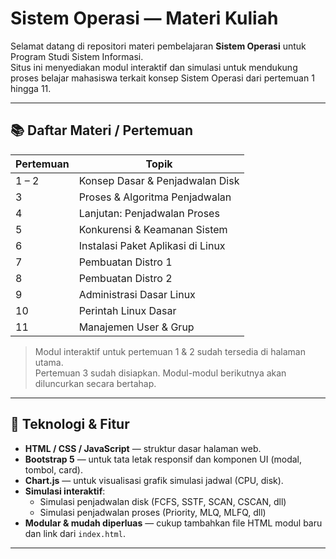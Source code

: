 # Sistem Operasi — Materi Kuliah

Selamat datang di repositori materi pembelajaran **Sistem Operasi** untuk Program Studi Sistem Informasi.  
Situs ini menyediakan modul interaktif dan simulasi untuk mendukung proses belajar mahasiswa terkait konsep Sistem Operasi dari pertemuan 1 hingga 11.

---

## 📚 Daftar Materi / Pertemuan

| Pertemuan | Topik |
|-----------|-------|
| 1 – 2 | Konsep Dasar & Penjadwalan Disk |
| 3 | Proses & Algoritma Penjadwalan |
| 4 | Lanjutan: Penjadwalan Proses |
| 5 | Konkurensi & Keamanan Sistem |
| 6 | Instalasi Paket Aplikasi di Linux |
| 7 | Pembuatan Distro 1 |
| 8 | Pembuatan Distro 2 |
| 9 | Administrasi Dasar Linux |
| 10 | Perintah Linux Dasar |
| 11 | Manajemen User & Grup |

> Modul interaktif untuk pertemuan 1 & 2 sudah tersedia di halaman utama.  
> Pertemuan 3 sudah disiapkan. Modul-modul berikutnya akan diluncurkan secara bertahap.

---

## 🔧 Teknologi & Fitur

- **HTML / CSS / JavaScript** — struktur dasar halaman web.
- **Bootstrap 5** — untuk tata letak responsif dan komponen UI (modal, tombol, card).  
- **Chart.js** — untuk visualisasi grafik simulasi jadwal (CPU, disk).  
- **Simulasi interaktif**:
  - Simulasi penjadwalan disk (FCFS, SSTF, SCAN, CSCAN, dll)  
  - Simulasi penjadwalan proses (Priority, MLQ, MLFQ, dll)  
- **Modular & mudah diperluas** — cukup tambahkan file HTML modul baru dan link dari `index.html`.

---
